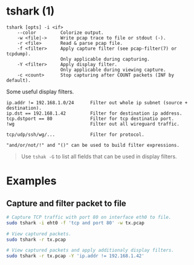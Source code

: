 # tshark (1)

```text
tshark [opts] -i <if>
    --color         Colorize output.
    -w <file|->     Write pcap trace to file or stdout (-).
    -r <file>       Read & parse pcap file.
    -f <filter>     Apply capture filter (see pcap-filter(7) or tcpdump).
                    Only applicable during capturing.
    -Y <filter>     Apply display filter.
                    Only applicable during viewing capture.
    -c <count>      Stop capturing after COUNT packets (INF by default).
```

Some useful display filters.
```text
ip.addr != 192.168.1.0/24      Filter out whole ip subnet (source + destination).
ip.dst == 192.168.1.42         Filter for destination ip address.
tcp.dstport == 80              Filter for tcp destinatio port.
!wg                            Filter out all wireguard traffic.

tcp/udp/ssh/wg/...             Filter for protocol.

"and/or/not/!" and "()" can be used to build filter expressions.
```
> Use `tshak -G` to list all fields that can be used in display filters.

# Examples

## Capture and filter packet to file
```bash
# Capture TCP traffic with port 80 on interface eth0 to file.
sudo tshark -i eht0 -f 'tcp and port 80' -w tx.pcap

# View captured packets.
sudo tshark -r tx.pcap

# View captured packets and apply additionaly display filters.
sudo tshark -r tx.pcap -Y 'ip.addr != 192.168.1.42'
```
